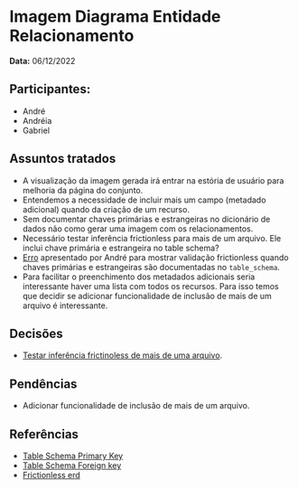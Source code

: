 # Imagem Diagrama Entidade Relacionamento

**Data:** 06/12/2022

## Participantes:
      
- André
- Andréia
- Gabriel

## Assuntos tratados

- A visualização da imagem gerada irá entrar na estória de usuário para melhoria da página do conjunto.
- Entendemos a necessidade de incluir mais um campo (metadado adicional) quando da criação de um recurso.
- Sem documentar chaves primárias e estrangeiras no dicionário de dados não como gerar uma imagem com os relacionamentos.
- Necessário testar inferência frictionless para mais de um arquivo. Ele inclui chave primária e estrangeira no table schema?
- [Erro](https://github.com/transparencia-mg/termos-parceria-contratos-gestao/actions/runs/2584866391) apresentado por André para mostrar validação frictionless quando chaves primárias e estrangeiras são documentadas no `table_schema`.
- Para facilitar o preenchimento dos metadados adicionais seria interessante haver uma lista com todos os recursos. Para isso temos que decidir se adicionar funcionalidade de inclusão de mais de um arquivo é interessante.

## Decisões

- [Testar inferência frictinoless de mais de uma arquivo](https://github.com/transparencia-mg/work-stefanini/issues/82).

## Pendências

- Adicionar funcionalidade de inclusão de mais de um arquivo.

## Referências

- [Table Schema Primary Key](https://specs.frictionlessdata.io/table-schema/#primary-key)
- [Table Schema Foreign key](https://specs.frictionlessdata.io/table-schema/#foreign-keys)
- [Frictionless erd](https://framework.frictionlessdata.io/docs/formats/erd.html?query=diagram)


